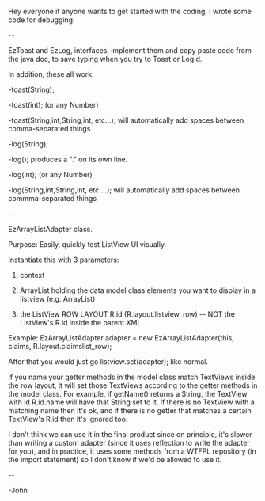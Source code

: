 Hey everyone if anyone wants to get started with the coding, I wrote some code for debugging:

--

EzToast and EzLog, interfaces, implement them and copy paste code from the java doc, to save typing when you
try to Toast or Log.d.

In addition, these all work:

-toast(String);

-toast(int); (or any Number)

-toast(String,int,String,int, etc...); will automatically add spaces between comma-separated things

-log(String);

-log(); produces a "." on its own line.

-log(int); (or any Number)

-log(String,int,String,int, etc ...); will automatically add spaces between commma-separated things

--

EzArrayListAdapter class.

Purpose: Easily, quickly test ListView UI visually.

Instantiate this with 3 parameters:

1. context

2. ArrayList holding the data model class elements you want to display in a listview (e.g. ArrayList<ClaimModel>)

3. the ListView ROW LAYOUT R.id (R.layout.listview_row) -- NOT the ListView's R.id inside the parent XML

Example:
EzArrayListAdapter adapter = new EzArrayListAdapter(this, claims, R.layout.claimslist_row);

After that you would just go listview.set(adapter); like normal.

If you name your getter methods in the model class match TextViews inside the row layout, it will set those TextViews according to the getter methods in the model class. For example, if getName() returns a String, the TextView with id R.id.name will have that String set to it. If there is no TextView with a matching name then it's ok, and if there is no getter that matches a certain TextView's R.id then it's ignored too.

I don't think we can use it in the final product since on principle, it's slower than writing a custom adapter (since it uses reflection to write the adapter for you), and in practice, it uses some methods from a WTFPL repository (in the import statement) so I don't know if we'd be allowed to use it.

--

-John
